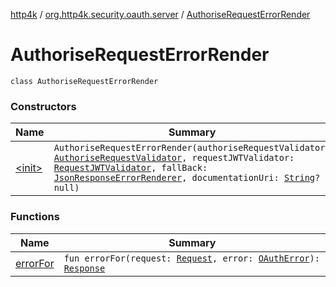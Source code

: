[http4k](../../index.md) / [org.http4k.security.oauth.server](../index.md) / [AuthoriseRequestErrorRender](./index.md)

# AuthoriseRequestErrorRender

`class AuthoriseRequestErrorRender`

### Constructors

| Name | Summary |
|---|---|
| [&lt;init&gt;](-init-.md) | `AuthoriseRequestErrorRender(authoriseRequestValidator: `[`AuthoriseRequestValidator`](../-authorise-request-validator/index.md)`, requestJWTValidator: `[`RequestJWTValidator`](../../org.http4k.security.oauth.server.request/-request-j-w-t-validator/index.md)`, fallBack: `[`JsonResponseErrorRenderer`](../-json-response-error-renderer/index.md)`, documentationUri: `[`String`](https://kotlinlang.org/api/latest/jvm/stdlib/kotlin/-string/index.html)`? = null)` |

### Functions

| Name | Summary |
|---|---|
| [errorFor](error-for.md) | `fun errorFor(request: `[`Request`](../../org.http4k.core/-request/index.md)`, error: `[`OAuthError`](../-o-auth-error/index.md)`): `[`Response`](../../org.http4k.core/-response/index.md) |
